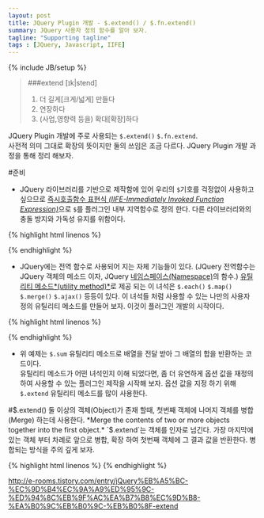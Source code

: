 ```yaml
---
layout: post
title: JQuery Plugin 개발 - $.extend() / $.fn.extend()
summary: JQuery 사용자 정의 함수를 알아 보자.
tagline: "Supporting tagline"
tags : [JQuery, Javascript, IIFE]
---
```

{% include JB/setup %}

> ###extend [ɪk|stend]  
>1. 더 길게[크게/넓게] 만들다  
>2. 연장하다  
>3. (사업,영향력 등을) 확대[확장]하다

JQuery Plugin 개발에 주로 사용되는 `$.extend()` `$.fn.extend`.  
사전적 의미 그대로 확장의 뜻이지만 둘의 쓰임은 조금 다르다. JQuery Plugin 개발 과정을 통해 정리 해보자.

#준비
- JQuery 라이브러리를 기반으로 제작함에 있어 우리의 `$`기호를 걱정없이 사용하고 싶으므로 [즉시호출함수 표현식 *(IIFE-Immediately Invoked Function Expression)*]()으로 `$`를 플러그인 내부 지역함수로 정의 한다. 다른 라이브러리와의 충돌 방지와 가독성 유지를 위함이다.

{% highlight html linenos %}
<script>

(function($){
	//플러그인 코드
})(jQuery);

//혹은

!function($){
	//플러그인 코드
}(jQuery);

</script>
{% endhighlight %}


- JQuery에는 전역 함수로 사용되어 지는 자체 기능들이 있다. (JQuery 전역함수는 JQuery 객체의 메소드 이자, JQuery [네임스페이스(Namespace)]()의 함수.) [유틸리티 메소드*(utility method)*](http://api.jquery.com/category/utilities/)로 제공 되는 이 녀석은 `$.each()` `$.map()` `$.merge()` `$.ajax()` 등등이 있다. 이 녀석들 처럼 사용할 수 있는 나만의 사용자 정의 유틸리티 메소드를 만들어 보자. 이것이 플러그인 개발의 시작이다.


{% highlight html linenos %}
<script>

!function($){
	
	$.sum = function(array) {

		var total = 0; // 초기화

		$.each(array, function( idx, value ) { // 배열을 인자로 받아온다
			value = $.trim( value ); // string의 공백 제거
			value = parseFloat( value ) || 0; // nember 인지 아닌지 판단, false 일 경우 0을 반환
			total += value; // value를 덧셈한다.
		});

		return total;
	}

	var result = $.sum( [20, 30, 15, 45, 'abc'] );
	console.log( result ); // 110


}(jQuery);

</script>
{% endhighlight %}

- 위 예제는 `$.sum` 유틸리티 메소드로 배열을 전달 받아 그 배열의 합을 반환하는 코드이다.  
유틸리티 메소드가 어떤 녀석인지 이해 되었다면, 좀 더 유연하게 옵션 값을 재정의 하여 사용할 수 있는 플러그인 제작을 시작해 보자. 옵션 값을 지정 하기 위해 `$.extend` 유틸리티 메소드를 많이 사용한다.


#$.extend()
둘 이상의 객체(Object)가 존재 할때, 첫번째 객체에 나머지 객체를 병합(Merge) 하는데 사용한다.
*Merge the contents of two or more objects together into the first object.*
`$.extend`는 객체를 인자로 넘긴다. 가장 마지막에 있는 객체 부터 차례로 앞으로 병합, 확장 하여 첫번째 객체에 그 결과 값을 반환한다. 병합되는 방식을 주의 깊게 보자.

{% highlight html linenos %}
{% endhighlight %}



http://e-rooms.tistory.com/entry/jQuery%EB%A5%BC-%EC%9D%B4%EC%9A%A9%ED%95%9C-%ED%94%8C%EB%9F%AC%EA%B7%B8%EC%9D%B8-%EA%B0%9C%EB%B0%9C-%EB%B0%8F-extend

